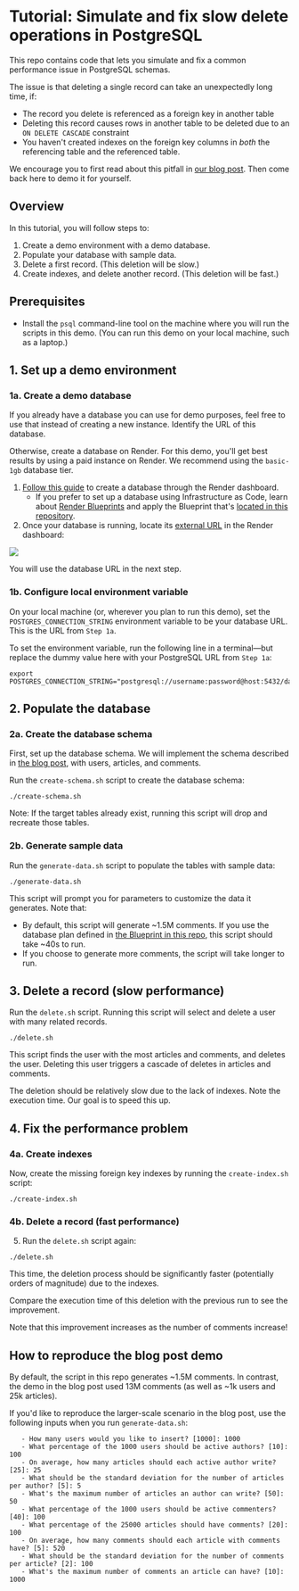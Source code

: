 # Tutorial: Simulate and fix slow delete operations in PostgreSQL

This repo contains code that lets you simulate and fix a common performance issue in PostgreSQL schemas.

The issue is that deleting a single record can take an unexpectedly long time, if:
- The record you delete is referenced as a foreign key in another table
- Deleting this record causes rows in another table to be deleted due to an `ON DELETE CASCADE` constraint
- You haven't created indexes on the foreign key columns in _both_ the referencing table and the referenced table.

We encourage you to first read about this pitfall in [our blog post](https://render.com/blog/top-cause-slow-queries-postgresql-no-query-log-needed). Then come back here to demo it for yourself.

## Overview
In this tutorial, you will follow steps to:
1. Create a demo environment with a demo database.
2. Populate your database with sample data.
3. Delete a first record. (This deletion will be slow.)
4. Create indexes, and delete another record. (This deletion will be fast.)

## Prerequisites

- Install the `psql` command-line tool on the machine where you will run the scripts in this demo. (You can run this demo on your local machine, such as a laptop.)

## 1. Set up a demo environment
### 1a. Create a demo database
If you already have a database you can use for demo purposes, feel free to use that instead of creating a new instance. Identify the URL of this database.

Otherwise, create a database on Render. For this demo, you'll get best results by using a paid instance on Render. We recommend using the `basic-1gb` database tier.
1. [Follow this guide](https://docs.render.com/databases#create-your-database) to create a database through the Render dashboard.
   * If you prefer to set up a database using Infrastructure as Code, learn about [Render Blueprints](https://docs.render.com/infrastructure-as-code) and apply the Blueprint that's [located in this repository](./render.yaml).
2. Once your database is running, locate its [external URL](https://docs.render.com/databases#connecting-with-the-external-url) in the Render dashboard:

<img width=”500” src=”./images/connection.png” />

You will use the database URL in the next step.

### 1b. Configure local environment variable

On your local machine (or, wherever you plan to run this demo), set the `POSTGRES_CONNECTION_STRING` environment variable to be your database URL. This is the URL from `Step 1a`.

To set the environment variable, run the following line in a terminal—but replace the dummy value here with your PostgreSQL URL from `Step 1a`:
```
export POSTGRES_CONNECTION_STRING="postgresql://username:password@host:5432/database_name"
```

## 2. Populate the database
### 2a. Create the database schema

First, set up the database schema. We will implement the schema described in [the blog post](https://render.com/blog/top-cause-slow-queries-postgresql-no-query-log-needed), with users, articles, and comments.

Run the `create-schema.sh` script to create the database schema:

```
./create-schema.sh
```

Note: If the target tables already exist, running this script will drop and recreate those tables.

### 2b. Generate sample data

Run the `generate-data.sh` script to populate the tables with sample data:

```
./generate-data.sh
```

This script will prompt you for parameters to customize the data it generates. Note that:
- By default, this script will generate ~1.5M comments. If you use the database plan defined in [the Blueprint in this repo](./render.yaml), this script should take ~40s to run.
- If you choose to generate more comments, the script will take longer to run.

## 3. Delete a record (slow performance)

Run the `delete.sh` script. Running this script will select and delete a user with many related records.

```
./delete.sh
```

This script finds the user with the most articles and comments, and deletes the user. Deleting this user triggers a cascade of deletes in articles and comments.

The deletion should be relatively slow due to the lack of indexes. Note the execution time. Our goal is to speed this up.

## 4. Fix the performance problem
### 4a. Create indexes
Now, create the missing foreign key indexes by running the `create-index.sh` script:

```
./create-index.sh
```

### 4b. Delete a record (fast performance)
5. Run the `delete.sh` script again:

```
./delete.sh
```

This time, the deletion process should be significantly faster (potentially orders of magnitude) due to the indexes.

Compare the execution time of this deletion with the previous run to see the improvement.

Note that this improvement increases as the number of comments increase!

## How to reproduce the blog post demo
By default, the script in this repo generates ~1.5M comments. In contrast, the demo in the blog post used 13M comments (as well as ~1k users and 25k articles).

If you'd like to reproduce the larger-scale scenario in the blog post, use the following inputs when you run `generate-data.sh`:
```
   - How many users would you like to insert? [1000]: 1000
   - What percentage of the 1000 users should be active authors? [10]: 100
   - On average, how many articles should each active author write? [25]: 25
   - What should be the standard deviation for the number of articles per author? [5]: 5
   - What's the maximum number of articles an author can write? [50]: 50
   - What percentage of the 1000 users should be active commenters? [40]: 100
   - What percentage of the 25000 articles should have comments? [20]: 100
   - On average, how many comments should each article with comments have? [5]: 520
   - What should be the standard deviation for the number of comments per article? [2]: 100
   - What's the maximum number of comments an article can have? [10]: 1000
```
